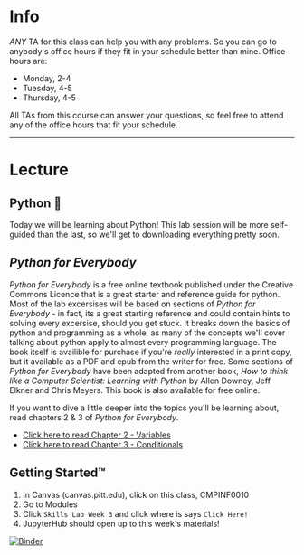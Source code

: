 # Info

*ANY* TA for this class can help you with any problems.  So you can go to anybody's office hours if they fit in your schedule better than mine.  Office hours are:

* Monday, 2-4 
* Tuesday, 4-5
* Thursday, 4-5

All TAs from this course can answer your questions, so feel free to attend any of the office hours that fit your schedule.

---

# Lecture
## Python :snake:

Today we will be learning about Python! This lab session will be more self-guided than the last, so we'll get to downloading everything pretty soon.

## *Python for Everybody*

*Python for Everybody* is a free online textbook published under the Creative Commons Licence that is a great starter and reference guide for python.  Most of the lab excersises will be based on sections of *Python for Everybody* - in fact, its a great starting reference and could contain hints to solving every excersise, should you get stuck.  It breaks down the basics of python and programming as a whole, as many of the concepts we'll cover talking about python apply to almost every programming language.  The book itself is availible for purchase if you're *really* interested in a print copy, but it available as a PDF and epub from the writer for free.  Some sections of *Python for Everybody* have been adapted from another book, *How to think like a Computer Scientist: Learning with Python* by Allen Downey, Jeff Elkner and Chris Meyers.  This book is also available for free online.

If you want to dive a little deeper into the topics you'll be learning about, read chapters 2 & 3 of *Python for Everybody*.
* [Click here to read Chapter 2 - Variables](https://www.py4e.com/html3/02-variables)
* [Click here to read Chapter 3 - Conditionals](https://www.py4e.com/html3/03-conditional)

## Getting Started™

1. In Canvas (canvas.pitt.edu), click on this class, CMPINF0010
2. Go to Modules
5. Click `Skills Lab Week 3` and click where is says `Click Here!`
6. JupyterHub should open up to this week's materials!

[![Binder](https://mybinder.org/badge_logo.svg)](https://mybinder.org/v2/gh/pitt-sci-cmpinf0010/week-3/master?urlpath=lab)

